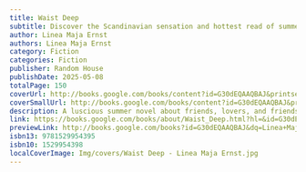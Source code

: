 ```yaml
---
title: Waist Deep
subtitle: Discover the Scandinavian sensation and hottest read of summer 2025
author: Linea Maja Ernst
authors: Linea Maja Ernst
category: Fiction
categories: Fiction
publisher: Random House
publishDate: 2025-05-08
totalPage: 150
coverUrl: http://books.google.com/books/content?id=G30dEQAAQBAJ&printsec=frontcover&img=1&zoom=1&source=gbs_api
coverSmallUrl: http://books.google.com/books/content?id=G30dEQAAQBAJ&printsec=frontcover&img=1&zoom=5&source=gbs_api
description: A luscious summer novel about friends, lovers, and friends' lovers ‘An evocative debut about the fragility and fluidity of adult friendship’ Observer Five friends from university; seven summer days in a cabin in rural Denmark. A chance to swim, sunbathe, flirt, read and mess around like in the old days. At least that’s what Sylvia had hoped. But when her friends arrive with real jobs, kids and partners, Sylvia is left wondering what happened to the radical ways of living they embraced at university. Worse, Esben and Karen announce their plan to get married at the end of the week, striking a blow to Sylvia’s simmering, decades-long crush on Esben – a crush that her monogamous girlfriend Charlie would definitely not approve of. Whilst the group swim, sunbathe, cook and flirt their way to midsummer night, desire and anxiety swirl in equal measure. As the wedding day approaches, will they achieve their arcadian dreams or will everything come tumbling down? 'Hot, heady and beautifully queer, Waist Deep pulls you under and doesn’t let go' LOTTE JEFFS 'A beautiful and sensuous book that stayed with me long after I read it' Daily Mail 'Delicious, and provocative' ESTHER FREUD 'Trembles and flashes with hot emotion, confusion and pangs of longing' AMY KEY ‘Clever, wry, and incredibly sexy’ SUSANNAH DICKEY ‘Sensuous and vivid... A book to devour' LAURA KAY
link: https://books.google.com/books/about/Waist_Deep.html?hl=&id=G30dEQAAQBAJ
previewLink: http://books.google.com/books?id=G30dEQAAQBAJ&dq=Linea+Maja+Ernst&hl=&as_pt=BOOKS&cd=1&source=gbs_api
isbn13: 9781529954395
isbn10: 1529954398
localCoverImage: Img/covers/Waist Deep - Linea Maja Ernst.jpg
---
```

